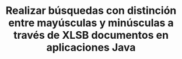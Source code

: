 ---
############################# Static ############################
layout: "auto-gen-gist"
draft: false
path: "es/search/java/case-sensitive/xlsb/"
otherformats: PDF DOC DOT DOCX DOCM DOTX DOTM TXT ODT OTT RTF XLS XLT XLSX XLSM XLTX XLTM XLA XLAM ODS OTS CSV TSV XML PPT PPS POT PPTX PPTM POTX POTM PPSX PPSM ODP PST OST EML EMLX MSG ONE ZIP XHTML MHTML MD CHM EPUB  FB2 

############################# Head ############################
head_title: "API de Java para realizar búsquedas de texto con distinción entre mayúsculas y minúsculas en documentos XLSB"
head_description: "GroupDocs.Search Java API permite a los programadores realizar búsquedas de texto que distinguen entre mayúsculas y minúsculas y descubrir la estructura exacta de las palabras en documentos XLSB a través de Java."

############################# Header ############################
title: "Realizar búsquedas con distinción entre mayúsculas y minúsculas a través de XLSB documentos en aplicaciones Java"
description: "GroupDocs.Search Java API permite a los desarrolladores de software aplicar búsquedas de texto con distinción entre mayúsculas y minúsculas a través de varios tipos de documentos como PDF, HTML, DOCX, PPTX, XLSX y más en aplicaciones Java."

######################### Download Button #######################
button:
    enable: true

############################# About ############################
about:
    enable: true
    title: "¿Cómo realizar búsquedas con distinción entre mayúsculas y minúsculas en aplicaciones Java?"
    content: |
      La sensibilidad a mayúsculas y minúsculas es una técnica de búsqueda muy útil que describe la capacidad de un programa para diferenciar entre letras mayúsculas (mayúsculas) y minúsculas (pequeñas) en búsquedas web, de bases de datos o de documentos. Es muy importante recordar que, de forma predeterminada, el motor de búsqueda no distingue entre mayúsculas y minúsculas, lo que significa que la búsqueda de la palabra Computadora dará tanto fragmentos con un nombre clave como texto con las palabras Computadora y computadora. Supongamos que necesitamos reducir los resultados de la búsqueda a los que tienen la letra mayúscula 'Computadora', lo que significa que necesitamos una búsqueda que distinga entre mayúsculas y minúsculas. GroupDocs.Search para Java es una API eficaz de búsqueda e indexación de documentos que permite a los desarrolladores de software desarrollar aplicaciones que pueden realizar la búsqueda e indexación de texto para algunos de los tipos de documentos más populares como PDF, HTML, correo electrónico de Outlook, Microsoft Office Word, hojas de cálculo de Excel, Presentaciones de PowerPoint, Outlook MSG, PST y muchos más. Además, puede identificar consultas de búsqueda escritas en un idioma que no coincide con la distribución de su teclado.

############################# content ############################
steps:
    enable: true
    block:
    - title_left: "Búsqueda sensible a mayúsculas y minúsculas en XLSB Documentos a través de Java"
      content_left: |
       GroupDocs.Search Java API ha incorporado soporte completo para funciones de búsqueda básicas y avanzadas que permiten a los desarrolladores de software realizar búsquedas que distinguen entre mayúsculas y minúsculas dentro de sus aplicaciones Java con solo un par de líneas de código.
       
        El siguiente ejemplo de código Java muestra cómo lograr una búsqueda que distingue entre mayúsculas y minúsculas con una consulta en el texto en archivos XLSB con solo un par de líneas de código.

      title_right: "Realice una búsqueda que distingue entre mayúsculas y minúsculas en XLSB Files"
      content_right: |
         * Identifique la ruta a la carpeta de índice, así como a la carpeta de documentos.
         * Crear un índice en la carpeta especificada llamando a la instancia de la clase [Index](https://apireference.groupdocs.com/search/java/com.groupdocs.search/Index#Index(java.lang.String))
         * Indexación de documentos de la carpeta especificada llamando a la instancia de la clase [Add](https://apireference.groupdocs.com/search/net/groupdocs.search.index/add/methods/1)
         * Iniciar una nueva instancia de la clase [SearchOptions](https://apireference.groupdocs.com/search/net/groupdocs.search.options/searchoptions)
         * Habilitación de la opción de búsqueda entre mayúsculas y minúsculas llamando al método [UseCaseSensitiveSearch](https://apireference.groupdocs.com/search/net/groupdocs.search.options/searchoptions/properties/usecasesensitivesearch)
         * Definir consulta de búsqueda y comenzar a buscar
         
        
      gisthash: "f5cba2431bcb82d746d2a002b1947d21"
      gistfile: "case-sensitive_in_text_queries_java.java"

    - title_left: "Realice búsquedas sensibles a mayúsculas y minúsculas en forma de objeto a través de Java"
      content_left: |
        GroupDocs.Search Java brinda a los desarrolladores de software el poder de incluir funciones de búsqueda para varios formatos de documentos dentro de sus propias aplicaciones. El siguiente ejemplo de código Java demuestra cómo realizar búsquedas que distinguen entre mayúsculas y minúsculas con una consulta en forma de objeto a través de documentos XLSB. 

      title_right: "Aplicar búsqueda con distinción entre mayúsculas y minúsculas en XLSB Documentos"
      content_right: |
        * Identifique la ruta a la carpeta de índice, así como a la carpeta de documentos.
        * Crear un índice en la carpeta especificada llamando a la instancia de la clase [Index](https://apireference.groupdocs.com/search/java/com.groupdocs.search/Index#Index(java.lang.String))
        * Indexación de documentos de la carpeta especificada llamando a la instancia de la clase [Add](https://apireference.groupdocs.com/search/net/groupdocs.search.index/add/methods/1)
        * Iniciar una nueva instancia de la clase [SearchOptions](https://apireference.groupdocs.com/search/net/groupdocs.search.options/searchoptions)
        * Habilitación de la opción de búsqueda entre mayúsculas y minúsculas llamando al método [UseCaseSensitiveSearch](https://apireference.groupdocs.com/search/net/groupdocs.search.options/searchoptions/properties/usecasesensitivesearch)
        * Crear una consulta de búsqueda en un objeto llamando al método [createWordQuery](https://apireference.groupdocs.com/search/java/com.groupdocs.search/SearchQuery#createWordQuery(java.lang.String))
        * Definir consulta de búsqueda y comenzar a buscar
     
      gisthash: "9e2aee884e199033f89c2c21cde108b7"
      gistfile: "case-sensitive_search_in_object_form_java.java"

    - title_left: "Requisitos del sistema"
      content_left: |
        GroupDocs.Search for Java es compatible con todas las principales plataformas y sistemas operativos. Para obtener una guía completa de requisitos del sistema, visite [requisitos del sistema](https://docs.groupdocs.com/search/java/system-requirements/) antes de ejecutar el código a continuación, asegúrese de tener los siguientes requisitos previos instalados en su sistema:
          * Sistemas Operativos: Microsoft Windows, Linux, Mac OS
          * Compatibilidad con versiones de Java: J2SE 7.0 (1.7), J2SE 8.0 (1.8) o superior
          * Obtenga la última versión de GroupDocs.Search para las API de Java de GroupDocs [Repository](https://repository.groupdocs.com/repo/com/groupdocs/groupdocs-search/)
        
      title_right: "Por qué usar GroupDocs.Search"
      content_right: |
        * Creación de índices de búsqueda tanto en memoria como en disco.
        * Capacidad de indexación de un archivo, secuencia o estructura.
        * Soporte de indexación de documentos protegidos por contraseña.
        * Soporte para la fusión de varios índices.
        * Documento de filtro durante la indexación de búsqueda.
        * Compatibilidad con el corrector ortográfico durante la búsqueda.
        * Los caracteres combinados son totalmente compatibles
        * La combinación de diferentes tipos de búsqueda en una consulta de búsqueda.
        * Compatibilidad con búsquedas de palabras simples y expresiones regulares
        * Totalmente compatible con el reemplazo de alias en las consultas de búsqueda.

demos:
    enable: true
        

more_formats:
    enable: true


back_to_top:
    enable: true
---